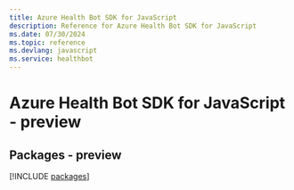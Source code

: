 ```yaml
---
title: Azure Health Bot SDK for JavaScript
description: Reference for Azure Health Bot SDK for JavaScript
ms.date: 07/30/2024
ms.topic: reference
ms.devlang: javascript
ms.service: healthbot
---
```

# Azure Health Bot SDK for JavaScript - preview
## Packages - preview
[!INCLUDE [packages](health-bot-index.md)]